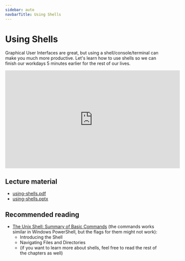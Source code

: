 ```yaml
---
sidebar: auto
navbarTitle: Using Shells
---
```


# Using Shells
Graphical User Interfaces are great, but using a shell/console/terminal can make you much more productive. Let's learn how to use shells so we can finish our workdays 5 minutes earlier for the rest of our lives. 

<iframe width="560" height="314" src="https://www.youtube.com/embed/Sn4tmwk4tqE" frameborder="0" allow="accelerometer; autoplay; encrypted-media; gyroscope; picture-in-picture" allowfullscreen></iframe>

## Lecture material
* [using-shells.pdf](using-shells.pdf)
* [using-shells.pptx](using-shells.pptx)

## Recommended reading
* [The Unix Shell: Summary of Basic Commands](https://swcarpentry.github.io/shell-novice/reference/) (the commands works similar in Windows PowerShell, but the flags for them might not work):
    * Introducing the Shell
    * Navigating Files and Directories
    * (if you want to learn more about shells, feel free to read the rest of the chapters as well)
